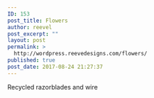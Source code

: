 ```yaml
---
ID: 153
post_title: Flowers
author: reevel
post_excerpt: ""
layout: post
permalink: >
  http://wordpress.reevedesigns.com/flowers/
published: true
post_date: 2017-08-24 21:27:37
---
```

Recycled razorblades and wire